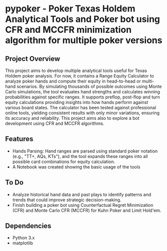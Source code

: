 # pypoker - Poker Texas Holdem Analytical Tools and Poker bot using CFR and MCCFR minimization algorithm for multiple poker versions 

## Project Overview
This project aims to develop multiple analytical tools useful for Texas Holdem poker analysis. For now, it contains a Range Equity Calculator to analyze poker hands and compute their equity in head-to-head or multi-hand scenarios.
By simulating thousands of possible outcomes using Monte Carlo simulations, the tool evaluates hand strengths and calculates winning probabilities against specific ranges.
It supports preflop, post-flop and turn equity calculations providing insights into how hands perform against various board states. 
The calculator has been tested against professional online tools, yielding consistent results with only minor variations, ensuring its accuracy and reliability. 
This project aims also to explore a bot development using CFR and MCCFR algorithms.

## Features
- Hands Parsing: Hand ranges are parsed using standard poker notation (e.g., "TT+, AQs, KTs"), and the tool expands these ranges into all possible card combinations for equity calculation.
- A Notebook was created showing the basic usage of the tools 

## To Do
- Analyze historical hand data and past plays to identify patterns and trends that could improve strategic decision-making.
- Finish building a poker bot using Counterfactual Regret Minimization (CFR) and Monte Carlo CFR (MCCFR) for Kuhn Poker and Limit Hold'em.

## Dependencies 
- Python 3.x
- matplotlib


